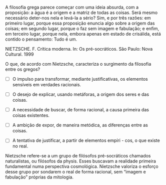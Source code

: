 

A filosofia grega parece começar com uma ideia absurda, com a proposição: a água é a origem e a matriz de todas as coisas. Será mesmo necessário deter-nos nela e levá-la a sério? Sim, e por três razões: em primeiro lugar, porque essa proposição enuncia algo sobre a origem das coisas; em segundo lugar, porque o faz sem imagem e fabulação; e enfim, em terceiro lugar, porque nela, embora apenas em estado de crisálida, está contido o pensamento: Tudo é um.

NIETZSCHE. F. Crítica moderna. In: Os pré-socráticos. São Paulo: Nova Cultural. 1999

O que, de acordo com Nietzsche, caracteriza o surgimento da filosofia entre os gregos?



- [ ] O impulso para transformar, mediante justificativas, os elementos sensíveis em verdades racionais.
- [ ] O desejo de explicar, usando metáforas, a origem dos seres e das coisas.
- [ ] A necessidade de buscar, de forma racional, a causa primeira das coisas existentes.
- [ ] A ambição de expor, de maneira metódica, as diferenças entre as coisas.
- [ ] A tentativa de justificar, a partir de elementos empíri - cos, o que existe no real.


Nietzsche refere-se a um grupo de filósofos pré-socráticos chamados naturalistas, ou filósofos da physis. Esses buscavam a realidade primeira fundamental numa perspectiva cosmológica. Nietzsche valoriza o esforço desse grupo por sondarem o real de forma racional, sem “imagem e fabulação” próprias da mitologia.

        